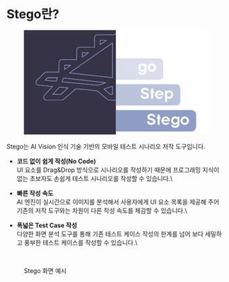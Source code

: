 # Stego란?

<figure><img src=".gitbook/assets/image (142).png" alt=""><figcaption></figcaption></figure>

Stego는 AI Vision 인식 기술 기반의 모바일 테스트 시나리오 저작 도구입니다.

* **코드 없이 쉽게 작성(No Code)**\
  UI 요소를 Drag\&Drop 방식으로 시나리오를 작성하기 때문에 프로그래밍 지식이 없는 초보자도 손쉽게 테스트 시나리오를 작성할 수 있습니다.\

* **빠른 작성 속도**\
  AI 엔진이 실시간으로 이미지를 분석해서 사용자에게 UI 요소 목록을 제공해 주어 기존의 저작 도구와는 차원이 다른 작성 속도를 체감할 수 있습니다.\

* **폭넓은 Test Case 작성** \
  다양한 화면 분석 도구를 통해 기존 테스트 케이스 작성의 한계를 넘어 보다 세밀하고 풍부한 테스트 케이스를 작성할 수 있습니다.\


<figure><img src=".gitbook/assets/스크린샷 2022-10-25 오전 11.34.35.png" alt=""><figcaption><p>Stego 화면 예시 </p></figcaption></figure>
